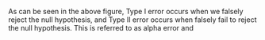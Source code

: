 As can be seen in the above figure, Type I error occurs when we falsely reject the null hypothesis, and Type II error occurs when falsely fail to reject the null hypothesis. This is referred to as alpha error and 